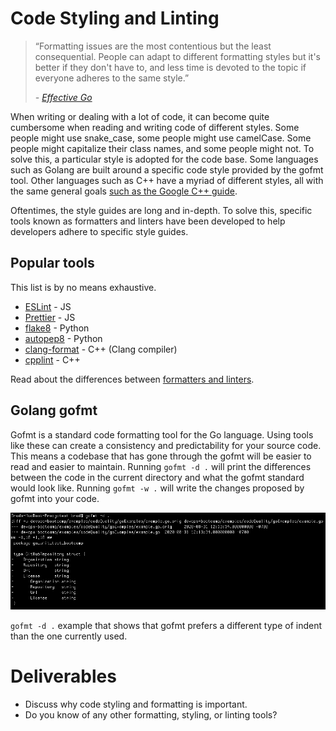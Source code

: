 # Code Styling and Linting
> “Formatting issues are the most contentious but the least consequential. People can adapt to different formatting styles but it's better if they don't have to, and less time is devoted to the topic if everyone adheres to the same style.”
>
> _- [Effective Go](https://golang.org/doc/effective_go.html#formatting)_

When writing or dealing with a lot of code, it can become quite cumbersome when reading and writing code of different styles. Some people might use snake_case, some people might use camelCase. Some people might capitalize their class names, and some people might not. To solve this, a particular style is adopted for the code base. Some languages such as Golang are built around a specific code style provided by the gofmt tool. Other languages such as C++ have a myriad of different styles, all with the same general goals [such as the Google C++ guide](https://google.github.io/styleguide/cppguide.html#Goals).

Oftentimes, the style guides are long and in-depth. To solve this, specific tools known as formatters and linters have been developed to help developers adhere to specific style guides. 

## Popular tools
This list is by no means exhaustive.
* [ESLint](https://eslint.org/) - JS
* [Prettier](https://prettier.io) - JS
* [flake8](https://pypi.org/project/flake8/) - Python
* [autopep8](https://pypi.org/project/autopep8/) - Python
* [clang-format](https://clang.llvm.org/docs/ClangFormat.html) - C++ (Clang compiler)
* [cpplint](https://github.com/cpplint/cpplint) - C++


Read about the differences between [formatters and linters](https://prettier.io/docs/en/comparison.html).

## Golang gofmt
Gofmt is a standard code formatting tool for the Go language. Using tools like these can create a consistency and predictability for your source code. This means a codebase that has gone through the gofmt will be easier to read and easier to maintain. Running `gofmt -d .` will print the differences between the code in the current directory and what the gofmt standard would look like. Running `gofmt -w .` will write the changes proposed by gofmt into your code.

![Gofmt example](img3/gofmt.png?raw=true)

`gofmt -d .` example that shows that gofmt prefers a different type of indent than the one currently used.

# Deliverables

* Discuss why code styling and formatting is important.
* Do you know of any other formatting, styling, or linting tools?
